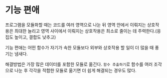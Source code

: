 # 기능 편애

프로그램을 모듈화할 때는 코드를 여러 영역으로 나눈 뒤 영역 안에서 이뤄지는 상호작용은 최대한 늘리고 영역 사이에서 이뤄지는 상호작용은 최소로 줄이는 데 주력한다.(응집도 높이고, 결합도 낮추고)

기능 편애는 어떤 함수가 자기가 속한 모듈보다 외부와 상호작용 할 일이 더 많을 때 풍기는 냄새다.

해결방법은 가장 많은 데이터를 포함한 모듈로 옮긴다. `함수 추출하기`로 함수를 여러 조각으로 나눈 후 각각을 적합한 모듈로 옮기면 더 쉽게 해결되는 경우도 많다.
